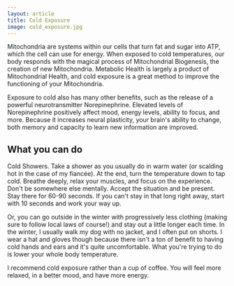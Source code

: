 ```yaml
---
layout: article
title: Cold Exposure
image: cold_exposure.jpg
---
```


Mitochondria are systems within our cells that turn fat and sugar into ATP, which the cell can use for energy. When exposed to cold temperatures, our body responds with the magical process of Mitochondrial Biogenesis, the creation of new Mitochondria. Metabolic Health is largely a product of Mitochondrial Health, and cold exposure is a great method to improve the functioning of your Mitochondria.

Exposure to cold also has many other benefits, such as the release of a powerful neurotransmitter Norepinephrine. Elevated levels of Norepinephrine positively affect mood, energy levels, ability to focus, and more. Because it increases neural plasticity, your brain's ability to change, both memory and capacity to learn new information are improved.

## What you can do

Cold Showers. Take a shower as you usually do in warm water (or scalding hot in the case of my fiancée). At the end, turn the temperature down to tap cold. Breathe deeply, relax your muscles, and focus on the experience. Don't be somewhere else mentally. Accept the situation and be present. Stay there for 60-90 seconds. If you can't stay in that long right away, start with 10 seconds and work your way up.

Or, you can go outside in the winter with progressively less clothing (making sure to follow local laws of course!) and stay out a little longer each time. In the winter, I usually walk my dog with no jacket, and I often put on shorts. I wear a hat and gloves though because there isn't a ton of benefit to having cold hands and ears and it's quite uncomfortable. What you're trying to do is lower your whole body temperature.

I recommend cold exposure rather than a cup of coffee. You will feel more relaxed, in a better mood, and have more energy.